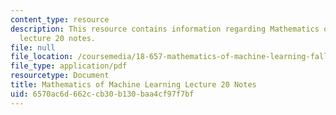 ```yaml
---
content_type: resource
description: This resource contains information regarding Mathematics of machine learning
  lecture 20 notes.
file: null
file_location: /coursemedia/18-657-mathematics-of-machine-learning-fall-2015/6570ac6d662ccb30b130baa4cf97f7bf_MIT18_657F15_L20.pdf
file_type: application/pdf
resourcetype: Document
title: Mathematics of Machine Learning Lecture 20 Notes
uid: 6570ac6d-662c-cb30-b130-baa4cf97f7bf
---
```

